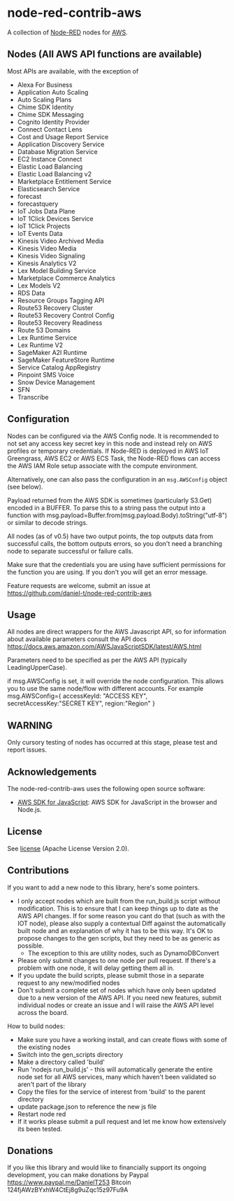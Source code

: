 node-red-contrib-aws
========================
A collection of <a href="http://nodered.org" target="_new">Node-RED</a> nodes for <a href="http://aws.amazon.com/" target="_new">AWS</a>.

Nodes (All AWS API functions are available)
-----------------

Most APIs are available, with the exception of

* Alexa For Business
* Application Auto Scaling
* Auto Scaling Plans
* Chime SDK Identity
* Chime SDK Messaging
* Cognito Identity Provider
* Connect Contact Lens
* Cost and Usage Report Service
* Application Discovery Service
* Database Migration Service
* EC2 Instance Connect
* Elastic Load Balancing
* Elastic Load Balancing v2
* Marketplace Entitlement Service
* Elasticsearch Service
* forecast
* forecastquery
* IoT Jobs Data Plane
* IoT 1Click Devices Service
* IoT 1Click Projects
* IoT Events Data
* Kinesis Video Archived Media
* Kinesis Video Media
* Kinesis Video Signaling
* Kinesis Analytics V2
* Lex Model Building Service
* Marketplace Commerce Analytics
* Lex Models V2
* RDS Data
* Resource Groups Tagging API
* Route53 Recovery Cluster
* Route53 Recovery Control Config
* Route53 Recovery Readiness
* Route 53 Domains
* Lex Runtime Service
* Lex Runtime V2
* SageMaker A2I Runtime
* SageMaker FeatureStore Runtime
* Service Catalog AppRegistry
* Pinpoint SMS Voice
* Snow Device Management
* SFN
* Transcribe

Configuration
------------

Nodes can be configured via the AWS Config node. It is recommended to not set any access key secret key in this node and instead rely on AWS profiles or temporary credentials. If Node-RED is deployed in AWS IoT Greengrass, AWS EC2 or AWS ECS Task, the Node-RED flows can access the AWS IAM Role setup associate with the compute environment.

Alternatively, one can also pass the configuration in an `msg.AWSConfig` object (see below).




Payload returned from the AWS SDK is sometimes (particularly S3.Get) encoded in a BUFFER.  To parse this to a string pass the output into a function with msg.payload=Buffer.from(msg.payload.Body).toString("utf-8") or similar to decode strings.

All nodes (as of v0.5) have two output points, the top outputs data from successful calls, the bottom outputs errors, so you don't need a branching node to separate successful or failure calls.

Make sure that the credentials you are using have sufficient permissions for the function you are using.  If you don't you will get an error message.

Feature requests are welcome, submit an issue at https://github.com/daniel-t/node-red-contrib-aws

Usage
---
All nodes are direct wrappers for the AWS Javascript API, so for information about available parameters consult the API docs https://docs.aws.amazon.com/AWSJavaScriptSDK/latest/AWS.html

Parameters need to be specified as per the AWS API (typically LeadingUpperCase).

if msg.AWSConfig is set, it will override the node configuration.  This allows you to use the same node/flow with different accounts.
For example
	msg.AWSConfig={
		accessKeyId: "ACCESS KEY",
		secretAccessKey:"SECRET KEY",
		region:"Region"
	}



WARNING
----
Only cursory testing of nodes has occurred at this stage, please test and report issues.

Acknowledgements
----------------

The node-red-contrib-aws uses the following open source software:

- [AWS SDK for JavaScript](https://github.com/aws/aws-sdk-js): AWS SDK for JavaScript in the browser and Node.js.

License
-------

See [license](https://github.com/daniel-t/node-red-contrib-aws/blob/master/LICENSE) (Apache License Version 2.0).

Contributions
----

If you want to add a new node to this library, here's some pointers.
- I only accept nodes which are built from the run_build.js script without modification. This is to ensure that I can keep things up to date as the AWS API changes.   If for some reason you cant do that (such as with the IOT node), please also supply a contextual Diff against the automatically built node and an explanation of why it has to be this way.   It's OK to propose changes to the gen scripts, but they need to be as generic as possible.
	- The exception to this are utility nodes, such as DynamoDBConvert
- Please only submit changes to one node per pull request.  If there's a problem with one node, it will delay getting them all in.
- If you update the build scripts, please submit those in a separate request to any new/modified nodes
- Don't submit a complete set of nodes which have only been updated due to a new version of the AWS API. If you need new features, submit individual nodes or create an issue and I will raise the AWS API level across the board.

How to build nodes:

- Make sure you have a working install, and can create flows with some of the existing nodes
- Switch into the gen_scripts directory
- Make a directory called 'build'
- Run 'nodejs run_build.js' - this will automatically generate the entire node set for all AWS services, many which haven't been validated so aren't part of the library
- Copy the files for the service of interest from 'build' to the parent directory
- update package.json to reference the new js file
- Restart node red
- If it works please submit a pull request and let me know how extensively its been tested.

Donations
---
If you like this library and would like to financially support its ongoing development, you can make donations by
Paypal https://www.paypal.me/DanielT253
Bitcoin 124fjAWzBYxhW4CtEj8g9uZqc15z97Fu9A

